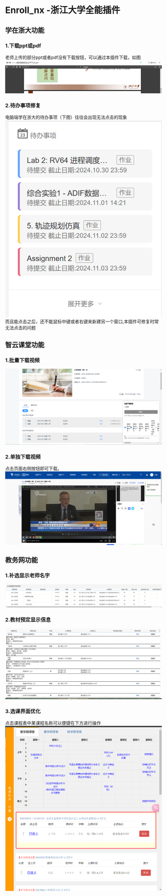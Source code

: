 # Enroll_nx -浙江大学全能插件

## 学在浙大功能
### 1.下载ppt或pdf
老师上传的部分ppt或者pdf没有下载按钮，可以通过本插件下载，如图
![说明图示](./assets/courses_download_img.png)
### 2.待办事项修复
电脑端学在浙大的待办事项（下图）往往会出现无法点击的现象
![](./assets/courses_todo_img1.webp)
而且能点击之后，还不能鼠标中键或者右键来新建另一个窗口,本插件可修复时常无法点击的问题

## 智云课堂功能
### 1.批量下载视频
![](./assets/classroom_download_img1.png)
### 2.单独下载视频
点击页面右侧按钮即可下载。
![](./assets/classroom_download_img2.png)

## 教务网功能
### 1.补选显示老师名字
![](./assets/course.png)
### 2.教材预定显示信息
![](./assets/zdbk_books_img.png)
### 3.选课界面优化
点击课程表中某课程名称可以便捷在下方进行操作
![](./assets/Lesson.png)

